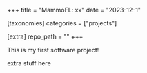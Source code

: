 +++
title = "MammoFL: xx"
date = "2023-12-1"

[taxonomies] 
categories = ["projects"]


[extra]
repo_path = ""
+++

This is my first software project!

<!-- more -->

extra stuff here